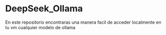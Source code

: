 # DeepSeek_Ollama
En este repositorio encontraras una manera facil de acceder localmente en tu vm cualquier modelo de ollama

